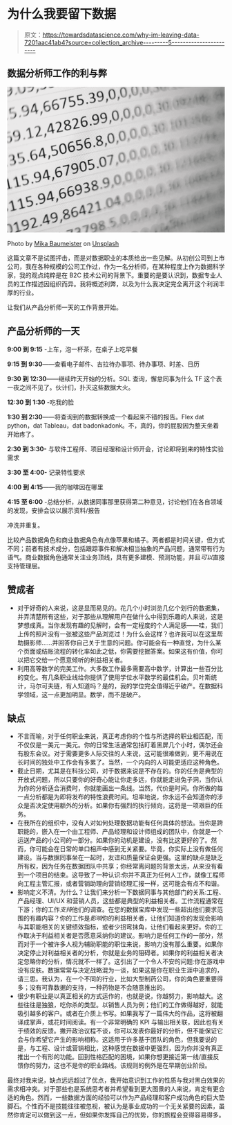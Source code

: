 # 为什么我要留下数据

> 原文：<https://towardsdatascience.com/why-im-leaving-data-7201aac41ab4?source=collection_archive---------5----------------------->

## 数据分析师工作的利与弊

![](img/32de156755862f5a8ee5a06066ad0009.png)

Photo by [Mika Baumeister](https://unsplash.com/@mbaumi?utm_source=unsplash&utm_medium=referral&utm_content=creditCopyText) on [Unsplash](https://unsplash.com/s/photos/data?utm_source=unsplash&utm_medium=referral&utm_content=creditCopyText)

这篇文章不是试图抨击，而是对数据职业的本质给出一些见解。从初创公司到上市公司，我在各种规模的公司工作过，作为一名分析师，在某种程度上作为数据科学家，我的观点纯粹是在 B2C 技术公司的背景下。重要的是要认识到，数据专业人员的工作描述因组织而异。我将概述利弊，以及为什么我决定完全离开这个利润丰厚的行业。

让我们从产品分析师一天的工作背景开始。

## 产品分析师的一天

**9:00 到 9:15** -上车，泡一杯茶，在桌子上吃早餐

**9:15 到 9:30**——查看电子邮件、吉拉待办事项、待办事项、时差、日历

**9:30 到 12:30**——继续昨天开始的分析。SQL 查询，懈怠同事为什么 TF 这个表一夜之间不见了。伙计们，扑灭这些数据大火。

**12:30 到 1:30** -吃我的脸

**1:30 到 2:30**——将查询到的数据转换成一个看起来不错的报告。Flex dat python，dat Tableau，dat badonkadonk。不，真的，你的屁股因为整天坐着开始疼了。

**2:30 到 3:30-** 与软件工程师、项目经理和设计师开会，讨论即将到来的特性实验需求

**3:30 至 4:00-** 记录特性要求

**4:00 到 4:15**——我的咖啡因在哪里

**4:15 至 6:00** -总结分析，从数据同事那里获得第二种意见，讨论他们在各自领域的发现，安排会议以展示资料/报告

冲洗并重复。

比较产品数据角色和商业数据角色有点像苹果和橘子。两者都是时间关键，但方式不同；前者有技术成分，包括跟踪事件和解决相当抽象的产品问题，通常带有行为语气。商业数据角色通常关注业务顶线，具有更多建模、预测功能，并且*可以*直接支持管理层。

## **赞成者**

*   对于好奇的人来说，这是显而易见的。花几个小时浏览几亿个划行的数据集，并弄清楚所有这些，对于那些从理解用户在做什么中得到乐趣的人来说，这是梦想成真。当你发现有趣的见解时，会有一定程度的个人满足感——哇，我们上传的照片没有一张被这些产品浏览过！为什么会这样？也许我可以在这里帮助摄影师……并回答你自己关于生意的问题。你可能会有一种直觉，为什么某个页面或结账流程的转化率如此之低，你需要挖掘答案。如果这有价值，你可以把它交给一个愿意倾听的利益相关者。
*   利用高等数学的完美工作。大多数工作最多需要高中数学，计算出一些百分比的变化。有几条职业线给你提供了使用学位水平数学的最佳机会。贝叶斯统计，马尔可夫链，有人知道吗？是的，我的学位完全值得近乎破产。在数据科学领域，这一点更加明显。数学，而不是破产。

## **缺点**

*   不言而喻，对于任何职业来说，真正考虑你的个性与所选择的职业相匹配，而不仅仅是一美元一美元。你的日常生活通常包括盯着黑屏几个小时，偶尔还会有股东会议。对于需要更多人际交往的人来说，这可能很难做到，更不用说在长时间的独处中工作会有多累了。当然，一个内向的人可能更适应这种角色。
*   截止日期，尤其是在科技公司，对于数据来说是不存在的。你的任务是典型的开放式问题，所以只要你的好奇心能让你走多远，你就能走进兔子洞，当你认为你的分析适合消费时，你就能画出一条线。当然，代价是时间。你所做的每一点分析都是为即将发布的特性浪费时间。坦率地说，你永远不会知道你的涉众是否决定使用额外的分析。如果你有强烈的执行倾向，这将是一项艰巨的任务。
*   在我所在的组织中，没有人对如何处理数据功能有任何具体的想法。当你是跨职能的，嵌入在一个由工程师、产品经理和设计师组成的团队中，你就是一个运送产品的小公司的一部分。如果你的动机是建设，没有比这更好的了。然而，你可能会在日常的单口相声中感到无关紧要。毕竟，你实际上没有做任何建设。当与数据同事坐在一起时，友谊和质量保证会更强。这里的缺点是缺乏所有权，因为任务在数据团队中共享；你经常离问题的背景太远，从来没有看到一个项目的结束。这导致了一种认识:你并不真正为任何人工作，就像工程师向工程主管汇报，或者营销助理向营销经理汇报一样，这可能会有点不和谐。
*   影响定义不清。为什么？让我们来分析一下数据同事与其他部门的关系:工程、产品经理、UI/UX 和营销人员，这些都是典型的利益相关者。工作流程通常在下游；你的工作*支持*他们的调查。在您的数据宝库中发现一些超出他们要求范围的有趣内容？你的工作是*影响*你的利益相关者，让他们知道你的发现会影响与其职能相关的关键绩效指标，或者少拐弯抹角，让他们看起来更好。你的工作取决于利益相关者是否愿意采纳你的建议。影响力是任何工作的一部分，然而对于一个被许多人视为辅助职能的职位来说，影响力没有那么重要。如果你决定停止对利益相关者的分析，你就是业务的阻碍者。如果你的利益相关者决定忽略你的分析，情况就不一样了。这引出了一个令人不安的问题:你在游戏中没有皮肤。数据常常与决定战略混为一谈，如果这是你在职业生涯中追求的，请三思。我认为，在一个不同的行业，比如大型制药公司，你的角色要重要得多；没有可靠数据的支持，一种药物是不会随意推出的。
*   很少有职业是以真正相关的方式运作的，也就是说，你越努力，影响越大。这些往往是独狼，吃你杀的类型。以销售人员为例；他们的工作做得越好，就能吸引越多的客户。或者在介质上书写。如果我写了一篇伟大的作品，这将被翻译成掌声，或花时间阅读。有一个非常明确的 KPI 与输出相关联，因此也有关于绩效的反馈。撇开政治议程不谈，你可以发表你最好的分析，但不能保证它会与你希望它产生的影响相称。这适用于许多基于团队的角色，但我要说的是，与工程、设计或营销相比，这种感觉在数据中更强烈，因为你并没有真正推出一个有形的功能。回到性格匹配的困境，如果你想更接近第一线/直接反馈你的努力，这也不是你的职业路线。该规则的例外是在早期创业阶段。

最终对我来说，缺点远远超过了优点，我开始意识到工作的性质与我对黑白效果的需求相冲突。对于那些也是系统思考者并希望看到更大图景的人来说，肯定有更合适的角色。然而，一些数据方面的经验可以作为产品经理和客户成功角色的巨大垫脚石。个性而不是技能往往被忽视，被认为是事业成功的一个无关紧要的因素，虽然你肯定可以做到这一点，但如果你发挥自己的优势，你的旅程会变得容易得多。